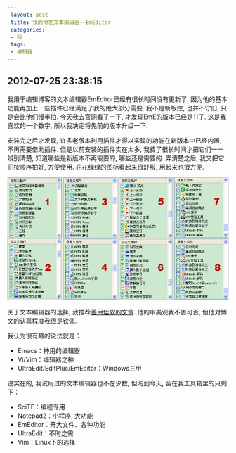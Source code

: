 ```yaml
---
 layout: post
 title: 我的博客文本编辑器——EmEditor
 categories:
 - 科
 tags:
 - 编辑器
---
```


##  2012-07-25 23:38:15

我用于编辑博客的文本编辑器EmEditor已经有很长时间没有更新了, 因为他的基本功能再加上一些插件已经满足了我的绝大部分需要. 我不是新版控, 也并不守旧, 只是会比他们慢半拍. 今天我去官网看了一下, 才发现EmE的版本已经是11了. 这是我喜欢的一个数字, 所以我决定将先前的版本升级一下. 

安装完之后才发现, 许多老版本利用插件才得以实现的功能在新版本中已经内置, 不再需要借助插件. 但是以前安装的插件实在太多, 我费了很长时间才把它们一一辨别清楚, 知道哪些是新版本不再需要的, 哪些还是需要的. 弄清楚之后, 我又把它们按顺序拍好, 方便使用. 花花绿绿的图标看起来很舒服, 用起来也很方便. 

![](/pic/2012-07-25-EmE.png)

关于文本编辑器的选择, 我推荐[善用佳软的文章](http://xbeta.info/category/office-work/text-editor). 他的审美观我不置可否, 但他对博文的认真程度我很是钦佩. 

我认为很有趣的说法就是：

* Emacs：神用的编辑器
* Vi/Vim：编辑器之神
* UltraEdit/EditPlus/EmEditor：Windows三甲

说实在的, 我试用过的文本编辑器也不在少数, 但淘到今天, 留在我工具箱里的只剩下：

* SciTE：编程专用
* Notepad2：小程序, 大功能
* EmEditor：开大文件、各种功能
* UltraEdit：不时之需
* Vim：Linux下的选择
